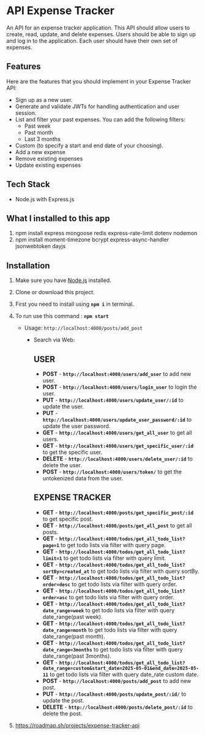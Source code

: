# API Expense Tracker

An API for an expense tracker application. This API should allow users to create, read, update, and delete expenses. 
Users should be able to sign up and log in to the application. Each user should have their own set of expenses.


## Features

Here are the features that you should implement in your Expense Tracker API:

- Sign up as a new user.
- Generate and validate JWTs for handling authentication and user session.
- List and filter your past expenses. You can add the following filters:
  - Past week
  - Past month
  - Last 3 months
- Custom (to specify a start and end date of your choosing).
- Add a new expense
- Remove existing expenses
- Update existing expenses

## Tech Stack
  - Node.js with Express.js

## What I installed to this app

1. npm install express mongoose redis express-rate-limit dotenv nodemon
2. npm install moment-timezone bcrypt express-async-handler jsonwebtoken dayjs


## Installation

1. Make sure you have [Node.js](https://nodejs.org) installed.

2. Clone or download this project.

3. First you need to install using **`npm i`** in terminal.

4. To run use this command : **`npm start`**
    - Usage:  `http://localhost:4000/posts/add_post`
      - Search via Web: 

          ## USER
          - **POST** - **`http://localhost:4000/users/add_user`** to add new user.
          - **POST** - **`http://localhost:4000/users/login_user`** to login the user.
          - **PUT** - **`http://localhost:4000/users/update_user/:id`** to update the user.
          - **PUT** - **`http://localhost:4000/users/update_user_password/:id`**  to update the user password.
          - **GET** - **`http://localhost:4000/users/get_all_user`** to get all users.
          - **GET** - **`http://localhost:4000/users/get_specific_user/:id`** to get the specific user.
          - **DELETE** - **`http://localhost:4000/users/delete_user/:id`** to delete the user.
          - **POST** - **`http://localhost:4000/users/token/`** to get the untokenized data from the user.

          ## EXPENSE TRACKER
          - **GET** - **`http://localhost:4000/posts/get_specific_post/:id`** to get specific post.
          - **GET** - **`http://localhost:4000/posts/get_all_post`** to get all posts.
          - **GET** - **`http://localhost:4000/todos/get_all_todo_list?page=1`** to get todo lists via filter with query page.
          - **GET** - **`http://localhost:4000/todos/get_all_todo_list?limit=1`** to get todo lists via filter with query limit.
          - **GET** - **`http://localhost:4000/todos/get_all_todo_list?sortBy=created_at`** to get todo lists via filter with query sortBy.
          - **GET** - **`http://localhost:4000/todos/get_all_todo_list?order=desc`** to get todo lists via filter with query order.
          - **GET** - **`http://localhost:4000/todos/get_all_todo_list?order=asc`** to get todo lists via filter with query order.
          - **GET** - **`http://localhost:4000/todos/get_all_todo_list?date_range=week`** to get todo lists via filter with query date_range(past week).
          - **GET** - **`http://localhost:4000/todos/get_all_todo_list?date_range=month`** to get todo lists via filter with query date_range(past month).
          - **GET** - **`http://localhost:4000/todos/get_all_todo_list?date_range=3months`** to get todo lists via filter with query date_range(past 3months).
          - **GET** - **`http://localhost:4000/todos/get_all_todo_list?date_range=custom&start_date=2025-05-01&end_date=2025-05-11`** to get todo lists via filter with query date_rate custom date.
          - **POST** - **`http://localhost:4000/posts/add_post`** to add new post.
          - **PUT** - **`http://localhost:4000/posts/update_post/:id/`** to update the post.
          - **DELETE** - **`http://localhost:4000/posts/delete_post/:id`** to delete the post.

5. https://roadmap.sh/projects/expense-tracker-api

